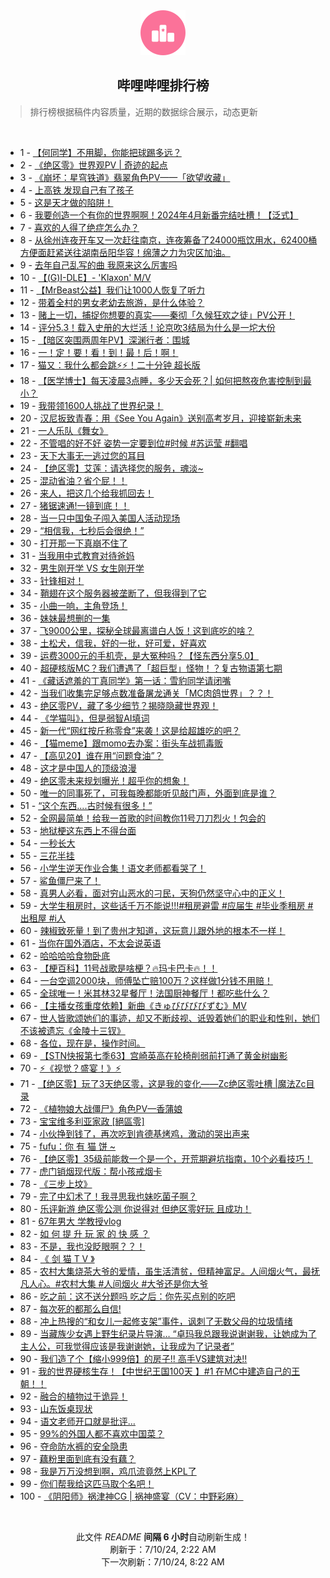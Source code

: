 <div align="center">
    <img src="./assets/icon_rank.png" alt="logo" />
    <h2>哔哩哔哩排行榜</h>
</div>

> 排行榜根据稿件内容质量，近期的数据综合展示，动态更新

<br />

<ul><li><span>1 - <a href=https://www.bilibili.com/BV1oH4y1F7P9>【何同学】不用脚，你能把球踢多远？</a></span></li><li><span>2 - <a href=https://www.bilibili.com/BV1GE4m1R7k5>《绝区零》世界观PV | 奇迹的起点</a></span></li><li><span>3 - <a href=https://www.bilibili.com/BV19i421Y7q1>《崩坏：星穹铁道》翡翠角色PV——「欲望收藏」</a></span></li><li><span>4 - <a href=https://www.bilibili.com/BV1yr421T7GT>上高铁 发现自己有了孩子</a></span></li><li><span>5 - <a href=https://www.bilibili.com/BV13W421d7vA>这是天才做的陷阱！</a></span></li><li><span>6 - <a href=https://www.bilibili.com/BV1n6421f75a>我要创造一个有你的世界啊啊！2024年4月新番完结吐槽！【泛式】</a></span></li><li><span>7 - <a href=https://www.bilibili.com/BV1eZ421T78x>喜欢的人得了绝症怎么办？</a></span></li><li><span>8 - <a href=https://www.bilibili.com/BV12Z421K7Pt>从徐州连夜开车又一次赶往南京，连夜筹备了24000瓶饮用水，62400桶方便面赶紧送往湖南岳阳华容！绵薄之力为灾区加油。</a></span></li><li><span>9 - <a href=https://www.bilibili.com/BV1zZ421T7uP>去年自己乱写的曲 我原来这么厉害吗</a></span></li><li><span>10 - <a href=https://www.bilibili.com/BV1zx4y1x74t>【(G)I-DLE】- 'Klaxon' M/V</a></span></li><li><span>11 - <a href=https://www.bilibili.com/BV171421k7j9>【MrBeast公益】我们让1000人恢复了听力</a></span></li><li><span>12 - <a href=https://www.bilibili.com/BV1vb421E7y7>带着全村的男女老幼去旅游，是什么体验？</a></span></li><li><span>13 - <a href=https://www.bilibili.com/BV1ny411i7jy>赌上一切，捕捉你想要的真实——秦彻「久候狂欢之徒」PV公开！</a></span></li><li><span>14 - <a href=https://www.bilibili.com/BV1M1421k7NM>评分5.3！载入史册的大烂活！论京吹3结局为什么是一坨大份</a></span></li><li><span>15 - <a href=https://www.bilibili.com/BV1Wy411i7Zk>【暗区突围两周年PV】深渊行者：围城</a></span></li><li><span>16 - <a href=https://www.bilibili.com/BV1Ex4y1x7eq>一！定！要！看！到！最！后！啊！</a></span></li><li><span>17 - <a href=https://www.bilibili.com/BV1kM4m117Fw>猫又：我什么都会跳⚡️⚡️！二十分钟 超长版</a></span></li><li><span>18 - <a href=https://www.bilibili.com/BV1rx4y1t7XT>【医学博士】每天凌晨3点睡，多少天会死？| 如何把熬夜危害控制到最小？</a></span></li><li><span>19 - <a href=https://www.bilibili.com/BV1JW421d7yU>我带领1600人挑战了世界纪录！</a></span></li><li><span>20 - <a href=https://www.bilibili.com/BV1SH4y1F7fG>汉尼扳致青春：用《See You Again》送别高考岁月，迎接崭新未来</a></span></li><li><span>21 - <a href=https://www.bilibili.com/BV1om421G7uE>一人乐队《舞女》</a></span></li><li><span>22 - <a href=https://www.bilibili.com/BV1zz421z7KE>不管唱的好不好 姿势一定要到位#时候 #苏运莹 #翻唱</a></span></li><li><span>23 - <a href=https://www.bilibili.com/BV1DZ421K78g>天下大事无一逃过您的耳目</a></span></li><li><span>24 - <a href=https://www.bilibili.com/BV1Ex4y1t7dE>【绝区零】艾莲：请选择您的服务，魂淡~</a></span></li><li><span>25 - <a href=https://www.bilibili.com/BV1x4421D7Fb>混动省油？省个屁！！</a></span></li><li><span>26 - <a href=https://www.bilibili.com/BV14J4m1M7oC>来人，把这几个给我抓回去！</a></span></li><li><span>27 - <a href=https://www.bilibili.com/BV1rz421z76t>猪锯速通!一镜到底！！</a></span></li><li><span>28 - <a href=https://www.bilibili.com/BV1ZH4y1w7yf>当一只中国兔子闯入美国人活动现场</a></span></li><li><span>29 - <a href=https://www.bilibili.com/BV1FS421R7Km>“相信我，七秒后会很绝！”</a></span></li><li><span>30 - <a href=https://www.bilibili.com/BV1FwageNEuG>打开那一下真崩不住了</a></span></li><li><span>31 - <a href=https://www.bilibili.com/BV1ym421g7kX>当我用中式教育对待爸妈</a></span></li><li><span>32 - <a href=https://www.bilibili.com/BV1MZ421T7D9>男生刚开学 VS 女生刚开学</a></span></li><li><span>33 - <a href=https://www.bilibili.com/BV1eb421E7AR>针锋相对！</a></span></li><li><span>34 - <a href=https://www.bilibili.com/BV1h4421U7Ui>鞘翅在这个服务器被垄断了，但我得到了它</a></span></li><li><span>35 - <a href=https://www.bilibili.com/BV1R1421b7kC>小曲一响，主角登场！</a></span></li><li><span>36 - <a href=https://www.bilibili.com/BV1XE421c7ji>妹妹最想删的一集</a></span></li><li><span>37 - <a href=https://www.bilibili.com/BV1gf421q7nU>飞9000公里，探秘全球最离谱白人饭！这到底吃的啥？</a></span></li><li><span>38 - <a href=https://www.bilibili.com/BV15S421R7ca>土松犬，信我，好的一批，好可爱，好喜欢</a></span></li><li><span>39 - <a href=https://www.bilibili.com/BV1j4421U7Uc>运费3000元的手机壳，是大冤种吗？【怪东西分享5.0】</a></span></li><li><span>40 - <a href=https://www.bilibili.com/BV1gW421d74y>超硬核版MC？我们遭遇了「超巨型」怪物！？复古物语第七期</a></span></li><li><span>41 - <a href=https://www.bilibili.com/BV1zz421z7CP>《藏话遮羞的丁真同学》第一话：雪豹同学请闭嘴</a></span></li><li><span>42 - <a href=https://www.bilibili.com/BV1XH4y1w7KT>当我们收集完足够点数准备屠龙通关「MC肉鸽世界」？？！</a></span></li><li><span>43 - <a href=https://www.bilibili.com/BV1C4421D7Qn>绝区零PV，藏了多少细节？揭晓隐藏世界观！</a></span></li><li><span>44 - <a href=https://www.bilibili.com/BV1ZH4y1w7Xw>《学猫叫》，但是弱智AI填词</a></span></li><li><span>45 - <a href=https://www.bilibili.com/BV1nE4m1R75H>新一代“网红按斤称零食”来袭！这是给超雄吃的吧？</a></span></li><li><span>46 - <a href=https://www.bilibili.com/BV1kb421n7ec>【猫meme】跟momo去办案：街头车战抓毒贩</a></span></li><li><span>47 - <a href=https://www.bilibili.com/BV1nS411w7Bh>【高见20】谁在用“问题食油”？</a></span></li><li><span>48 - <a href=https://www.bilibili.com/BV1tW421R77P>这才是中国人的顶级浪漫</a></span></li><li><span>49 - <a href=https://www.bilibili.com/BV1ei421Y7BT>绝区零未来规划曝光！超乎你的想象！</a></span></li><li><span>50 - <a href=https://www.bilibili.com/BV1Hy411i7Ty>唯一的同事死了，可我每晚都能听见敲门声，外面到底是谁？</a></span></li><li><span>51 - <a href=https://www.bilibili.com/BV1Bi421Y7ya>“这个东西....古时候有很多！”</a></span></li><li><span>52 - <a href=https://www.bilibili.com/BV1h6hxe8E7a>全网最简单！给我一首歌的时间教你11号刀刀烈火！包会的</a></span></li><li><span>53 - <a href=https://www.bilibili.com/BV1ZM4m117Kj>地狱梗这东西上不得台面</a></span></li><li><span>54 - <a href=https://www.bilibili.com/BV1uJ4m1M7Ki>一秒长大</a></span></li><li><span>55 - <a href=https://www.bilibili.com/BV1Cx4y1x7xy>三花半挂</a></span></li><li><span>56 - <a href=https://www.bilibili.com/BV1yz421z7V8>小学生逆天作业合集！语文老师都看哭了！</a></span></li><li><span>57 - <a href=https://www.bilibili.com/BV1Cb421n7zX>鲨鱼僵尸来了！</a></span></li><li><span>58 - <a href=https://www.bilibili.com/BV1qx4y1x7UE>真男人必看，面对穷山恶水的刁民，天狗仍然坚守心中的正义！</a></span></li><li><span>59 - <a href=https://www.bilibili.com/BV1dShseeEP9>大学生租房时，这些话千万不能说!!!#租房避雷 #应届生 #毕业季租房 #出租屋 #i人</a></span></li><li><span>60 - <a href=https://www.bilibili.com/BV1VZ421u7K3>辣椒致死量！到了贵州才知道，这玩意儿跟外地的根本不一样！</a></span></li><li><span>61 - <a href=https://www.bilibili.com/BV1JM4m127f4>当你在国外酒店，不太会说英语</a></span></li><li><span>62 - <a href=https://www.bilibili.com/BV1J1421b7oc>哈哈哈哈食物卧底</a></span></li><li><span>63 - <a href=https://www.bilibili.com/BV1Dm421G7qM>【梗百科】11号战歌是啥梗？🔥玛卡巴卡🔥！！</a></span></li><li><span>64 - <a href=https://www.bilibili.com/BV18M4m127FG>一台空调2000块，师傅坠亡赔100万？这样做1分钱不用赔！</a></span></li><li><span>65 - <a href=https://www.bilibili.com/BV191421b7n3>全球唯一！米其林32星餐厅！法国厨神餐厅！都吃些什么？</a></span></li><li><span>66 - <a href=https://www.bilibili.com/BV1gW421d7us>【主播女孩重度依赖】新曲《きゅびびびびずむ》MV</a></span></li><li><span>67 - <a href=https://www.bilibili.com/BV1qb421E7pp>世人皆歌颂她们的事迹，却又不断歧视、诋毁着她们的职业和性别，她们不该被遗忘《金陵十三钗》</a></span></li><li><span>68 - <a href=https://www.bilibili.com/BV1wi421Y7rW>各位，现在是，操作时间。</a></span></li><li><span>69 - <a href=https://www.bilibili.com/BV1kx4y1t7FT>【STN快报第七季63】宫崎英高在轮椅削弱前打通了黄金树幽影</a></span></li><li><span>70 - <a href=https://www.bilibili.com/BV1Mw4m1Y7XP>⚡《视觉？盛宴！》⚡</a></span></li><li><span>71 - <a href=https://www.bilibili.com/BV1d1421b7Rq>【绝区零】玩了3天绝区零，这是我的变化——Zc绝区零吐槽 |魔法Zc目录</a></span></li><li><span>72 - <a href=https://www.bilibili.com/BV1yT421r7rV>《植物娘大战僵尸》角色PV—香蒲娘</a></span></li><li><span>73 - <a href=https://www.bilibili.com/BV1J4421U7ZX>宝宝维多利亚家政 [絕區零]</a></span></li><li><span>74 - <a href=https://www.bilibili.com/BV1ny411i79Y>小伙挣到钱了，再次吃到肯德基烤鸡，激动的哭出声来</a></span></li><li><span>75 - <a href=https://www.bilibili.com/BV1kz421q7SN>fufu：你 有 猫 饼 ~</a></span></li><li><span>76 - <a href=https://www.bilibili.com/BV1Eb421n7eh>【绝区零】35级前能救一个是一个，开荒期避坑指南，10个必看技巧！</a></span></li><li><span>77 - <a href=https://www.bilibili.com/BV1Ff421q7v3>虎门销烟现代版：帮小孩戒烟卡</a></span></li><li><span>78 - <a href=https://www.bilibili.com/BV1cz421B7vf>《三步上坟》</a></span></li><li><span>79 - <a href=https://www.bilibili.com/BV16x4y1x7aK>完了中幻术了！我寻思我也妹吃菌子啊？</a></span></li><li><span>80 - <a href=https://www.bilibili.com/BV1Ny411i7zs>乐评新游 绝区零公测 你说得对 但绝区零好玩 且成功！</a></span></li><li><span>81 - <a href=https://www.bilibili.com/BV1Qi421Y742>67年男大 学教授vlog</a></span></li><li><span>82 - <a href=https://www.bilibili.com/BV184421U78W>如 何 提 升 玩 家 的 快 感 ？</a></span></li><li><span>83 - <a href=https://www.bilibili.com/BV1zJ4m1T7jq>不是，我也没眨眼啊？？！</a></span></li><li><span>84 - <a href=https://www.bilibili.com/BV1sW421R7Bp>《 剑 猫 T V 》</a></span></li><li><span>85 - <a href=https://www.bilibili.com/BV1zZ421T7u3>农村大集烧茶大爷的爱情，虽生活清贫，但精神富足。人间烟火气，最抚凡人心。#农村大集 #人间烟火 #大爷还是你大爷</a></span></li><li><span>86 - <a href=https://www.bilibili.com/BV1WJ4m1M7AR>吃之前：这不送分题吗 吃之后：你先买点别的吃吧</a></span></li><li><span>87 - <a href=https://www.bilibili.com/BV1YE421A7ZV>每次死的都那么自信!</a></span></li><li><span>88 - <a href=https://www.bilibili.com/BV1aM4m127CD>冲上热搜的“和女儿一起修支架”事件，讽刺了无数父母的垃圾情绪</a></span></li><li><span>89 - <a href=https://www.bilibili.com/BV1YE421A7gH>当藏族少女遇上野生纪录片导演… “卓玛我总跟我说谢谢我，让她成为了主人公，可我觉得应该是我谢谢她，让我成为了记录者”</a></span></li><li><span>90 - <a href=https://www.bilibili.com/BV1tz421z73b>我们造了个【缩小999倍】的房子!! 高手VS建筑对决!!</a></span></li><li><span>91 - <a href=https://www.bilibili.com/BV1bE421P7zG>我的世界硬核生存！【中世纪王国100天 】#1 在MC中建造自己的王朝！！</a></span></li><li><span>92 - <a href=https://www.bilibili.com/BV1nf421z7wF>融合的植物过于诡异！</a></span></li><li><span>93 - <a href=https://www.bilibili.com/BV1mS411c7AS>山东饭桌现状</a></span></li><li><span>94 - <a href=https://www.bilibili.com/BV1Yb421n7bq>语文老师开口就是批评…</a></span></li><li><span>95 - <a href=https://www.bilibili.com/BV1dy411v7QA>99%的外国人都不喜欢中国菜？</a></span></li><li><span>96 - <a href=https://www.bilibili.com/BV1Sr421T7Jg>夺命防水裤的安全隐患</a></span></li><li><span>97 - <a href=https://www.bilibili.com/BV1aT421Y72o>藕粉里面到底有没有藕？</a></span></li><li><span>98 - <a href=https://www.bilibili.com/BV1dT421r7YC>我是万万没想到啊，鸡爪流竟然上KPL了</a></span></li><li><span>99 - <a href=https://www.bilibili.com/BV1HM4m127Uc>你们帮我给这匹马取个名吧！</a></span></li><li><span>100 - <a href=https://www.bilibili.com/BV1Em421g7kA>《阴阳师》祸津神CG | 祸神盛宴（CV：中野彩麻）</a></span></li></ul>

<br />

<p align=center>此文件 <i>README</i> <b>间隔 6 小时</b>自动刷新生成！<br>刷新于：7/10/24, 2:22 AM<br>下一次刷新：7/10/24, 8:22 AM</p>
